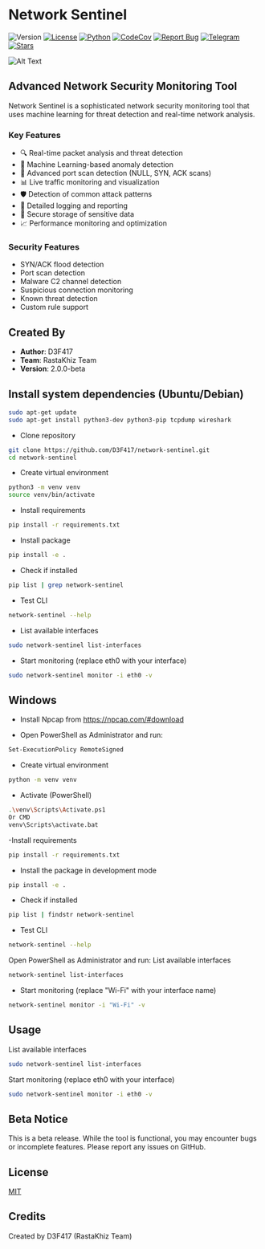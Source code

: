 # Network Sentinel

![Version](https://img.shields.io/badge/version-2.0.0--beta-blue)
[![License](https://img.shields.io/badge/license-MIT-green)](LICENSE)
[![Python](https://img.shields.io/badge/python-3.8+-blue)](https://www.python.org/downloads/)
[![CodeCov](https://codecov.io/gh/Sir-D3F417/Network-Sentinel/branch/main/graph/badge.svg)](https://codecov.io/gh/Sir-D3F417/Network-Sentinel)
[![Report Bug](https://img.shields.io/badge/Report%20Bug-red?style=flat&logo=github)](https://github.com/Sir-D3F417/Network-Sentinel/blob/main/.github/ISSUE_TEMPLATE/%F0%9F%90%9B-bug-report.md)
[![Telegram](https://img.shields.io/badge/Join%20Us-Telegram-blue?style=flat&logo=telegram)](https://t.me/RastakhizTM)
[![Stars](https://img.shields.io/github/stars/Sir-D3F417/Network-Sentinel?style=social)](https://github.com/Sir-D3F417/Network-Sentinel/stargazers)

![Alt Text](https://s8.uupload.ir/files/leonardo_phoenix_a_sleek_and_futuristic_3d_banner_for_network_1_jjeq.jpg)

## Advanced Network Security Monitoring Tool

Network Sentinel is a sophisticated network security monitoring tool that uses machine learning for threat detection and real-time network analysis.

### Key Features
- 🔍 Real-time packet analysis and threat detection
- 🤖 Machine Learning-based anomaly detection
- 🚨 Advanced port scan detection (NULL, SYN, ACK scans)
- 📊 Live traffic monitoring and visualization
- 🛡️ Detection of common attack patterns
- 📝 Detailed logging and reporting
- 🔐 Secure storage of sensitive data
- 📈 Performance monitoring and optimization

### Security Features
- SYN/ACK flood detection
- Port scan detection
- Malware C2 channel detection
- Suspicious connection monitoring
- Known threat detection
- Custom rule support


## Created By
- **Author**: D3F417
- **Team**: RastaKhiz Team
- **Version**: 2.0.0-beta

## Install system dependencies (Ubuntu/Debian)
```bash
sudo apt-get update
sudo apt-get install python3-dev python3-pip tcpdump wireshark
```
- Clone repository
```bash
git clone https://github.com/D3F417/network-sentinel.git
cd network-sentinel
```
- Create virtual environment
```bash
python3 -m venv venv
source venv/bin/activate
```
- Install requirements

```bash
pip install -r requirements.txt
```
- Install package

```bash
pip install -e .
```

- Check if installed

```bash
pip list | grep network-sentinel
```

- Test CLI

```bash
network-sentinel --help
```

- List available interfaces

```bash
sudo network-sentinel list-interfaces
```

- Start monitoring (replace eth0 with your interface)

```bash
sudo network-sentinel monitor -i eth0 -v
```

## Windows

- Install Npcap from https://npcap.com/#download

- Open PowerShell as Administrator and run:

```bash
Set-ExecutionPolicy RemoteSigned
```

- Create virtual environment

```bash
python -m venv venv
```

- Activate (PowerShell)

```bash
.\venv\Scripts\Activate.ps1
Or CMD
venv\Scripts\activate.bat
```

-Install requirements

```bash
pip install -r requirements.txt
```

- Install the package in development mode

```bash
pip install -e .
```

- Check if installed

```bash
pip list | findstr network-sentinel
```

- Test CLI

```bash
network-sentinel --help
```


Open PowerShell as Administrator and run:
List available interfaces

```bash
network-sentinel list-interfaces
```
- Start monitoring (replace "Wi-Fi" with your interface name)

```bash
network-sentinel monitor -i "Wi-Fi" -v
```

## Usage

List available interfaces
```bash
sudo network-sentinel list-interfaces
```
Start monitoring (replace eth0 with your interface)
```bash
sudo network-sentinel monitor -i eth0 -v
```
## Beta Notice
This is a beta release. While the tool is functional, you may encounter bugs or incomplete features. Please report any issues on GitHub.

## License

[MIT](https://choosealicense.com/licenses/mit/)

## Credits
Created by D3F417 (RastaKhiz Team)
